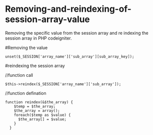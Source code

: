 # Removing-and-reindexing-of-session-array-value
Removing the specific value from the session array and re indexing  the session array in PHP codeigniter.

#Removing the value

    unset($_SESSION['array_name']['sub_array'][sub_array_key]);

#reindexing the session array

  //function call

    $this->reindex($_SESSION['array_name']['sub_array']);
    
  //function defination
  
    function reindex(&$the_array) {
        $temp = $the_array;
        $the_array = array();
        foreach($temp as $value) {
          $the_array[] = $value; 
        } 
      }
